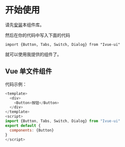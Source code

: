 # 开始使用
请先[安装](#/doc/install)本组件库。

然后在你的代码中写入下面的代码

```
import {Button, Tabs, Switch, Dialog} from "Ivue-ui"
```

就可以使用我提供的组件了。

## Vue 单文件组件

代码示例：
```js
<template>
  <div>
    <Button>按钮</Button>
  </div>
</template>
<script>
import {Button, Tabs, Switch, Dialog} from "Ivue-ui"
export default {
  components: {Button}
}
</script>
```
